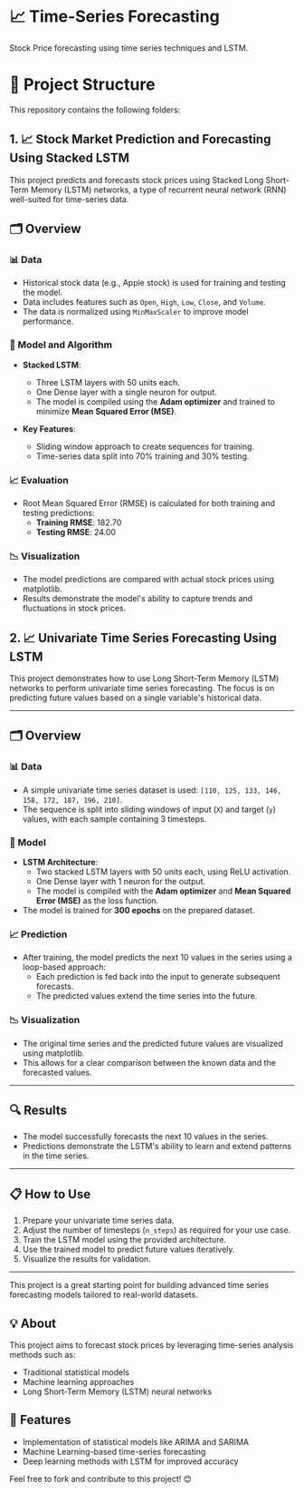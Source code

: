 # 📈 Time-Series Forecasting

Stock Price forecasting using time series techniques and LSTM.

# 📁 Project Structure

This repository contains the following folders:
   
## 1. 📈 Stock Market Prediction and Forecasting Using Stacked LSTM

This project predicts and forecasts stock prices using Stacked Long Short-Term Memory (LSTM) networks, a type of recurrent neural network (RNN) well-suited for time-series data.

## 🗂 Overview

### 📊 Data
- Historical stock data (e.g., Apple stock) is used for training and testing the model.
- Data includes features such as `Open`, `High`, `Low`, `Close`, and `Volume`.
- The data is normalized using `MinMaxScaler` to improve model performance.

### 🧠 Model and Algorithm
- **Stacked LSTM**: 
  - Three LSTM layers with 50 units each.
  - One Dense layer with a single neuron for output.
  - The model is compiled using the **Adam optimizer** and trained to minimize **Mean Squared Error (MSE)**.

- **Key Features**:
  - Sliding window approach to create sequences for training.
  - Time-series data split into 70% training and 30% testing.

### 📈 Evaluation
- Root Mean Squared Error (RMSE) is calculated for both training and testing predictions:
  - **Training RMSE**: 182.70
  - **Testing RMSE**: 24.00

### 📉 Visualization
- The model predictions are compared with actual stock prices using matplotlib.
- Results demonstrate the model's ability to capture trends and fluctuations in stock prices.

## 2. 📈 Univariate Time Series Forecasting Using LSTM

This project demonstrates how to use Long Short-Term Memory (LSTM) networks to perform univariate time series forecasting. The focus is on predicting future values based on a single variable's historical data.

---

## 🗂 Overview

### 📊 Data
- A simple univariate time series dataset is used: `[110, 125, 133, 146, 158, 172, 187, 196, 210]`.
- The sequence is split into sliding windows of input (`X`) and target (`y`) values, with each sample containing 3 timesteps.

### 🧠 Model
- **LSTM Architecture**:
  - Two stacked LSTM layers with 50 units each, using ReLU activation.
  - One Dense layer with 1 neuron for the output.
  - The model is compiled with the **Adam optimizer** and **Mean Squared Error (MSE)** as the loss function.
- The model is trained for **300 epochs** on the prepared dataset.

### 📈 Prediction
- After training, the model predicts the next 10 values in the series using a loop-based approach:
  - Each prediction is fed back into the input to generate subsequent forecasts.
  - The predicted values extend the time series into the future.

### 📉 Visualization
- The original time series and the predicted future values are visualized using matplotlib.
- This allows for a clear comparison between the known data and the forecasted values.

---

## 🔍 Results
- The model successfully forecasts the next 10 values in the series.
- Predictions demonstrate the LSTM's ability to learn and extend patterns in the time series.

---

## 📋 How to Use
1. Prepare your univariate time series data.
2. Adjust the number of timesteps (`n_steps`) as required for your use case.
3. Train the LSTM model using the provided architecture.
4. Use the trained model to predict future values iteratively.
5. Visualize the results for validation.

---

This project is a great starting point for building advanced time series forecasting models tailored to real-world datasets.


## 💡 About

This project aims to forecast stock prices by leveraging time-series analysis methods such as:

- Traditional statistical models
- Machine learning approaches
- Long Short-Term Memory (LSTM) neural networks

## 🚀 Features

- Implementation of statistical models like ARIMA and SARIMA
- Machine Learning-based time-series forecasting
- Deep learning methods with LSTM for improved accuracy


Feel free to fork and contribute to this project! 😊

